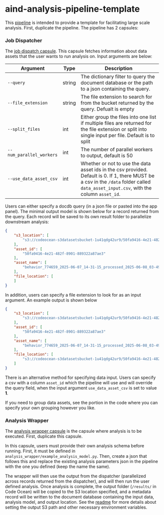 # aind-analysis-pipeline-template

This [pipeline](https://codeocean.allenneuraldynamics.org/capsule/8624294/tree) is intended to provide a template for facilitating large scale analysis. First, duplicate the pipeline. The pipeline has 2 capsules:

### Job Dispatcher
The [job dispatch capsule](https://codeocean.allenneuraldynamics.org/capsule/9303168/tree). This capsule fetches information about data assets that the user wants to run analysis on. Input arguments are below:

| Argument               | Type    | Description                                                                                                                                             |
|------------------------|---------|---------------------------------------------------------------------------------------------------------------------------------------------------------|
| `--query`  | string | The dictionary filter to query the document database or the path to a json containing the query.
| `--file_extension`      | string  | The file extension to search for from the bucket returned by the query. Defualt is empty                                                                                                             |
| `--split_files`   | int  | Either group the files into one list if multiple files are returned for the file extension or split into single input per file. Default is to split
| `--num_parallel_workers`    | int  |  The number of parallel workers to output, default is 50
| `--use_data_asset_csv`  | int | Whether or not to use the data asset ids in the csv provided. Default is 0. If 1, there MUST be a csv in the `/data` folder called `data_asset_input.csv`, with the column `asset_id`.

Users can either specify a docdb query (in a json file or pasted into the app panel). The minimal output model is shown below for a record returned from the query. Each record will be saved to its own result folder to parallelize downstream analysis:

```json
{
    "s3_location": [
        "s3://codeocean-s3datasetsbucket-1u41qdg42ur9/50fa9416-4e21-482f-8901-889322a87ae3"
    ],
    "asset_id": [
        "50fa9416-4e21-482f-8901-889322a87ae3"
    ],
    "asset_name": [
        "behavior_774659_2025-06-07_14-31-15_processed_2025-06-08_03-49-49"
    ],
    "file_location": [
    ]
}
```

In addition, users can specify a file extension to look for as an input argument. An example output is shown below 
```json
{
    "s3_location": [
        "s3://codeocean-s3datasetsbucket-1u41qdg42ur9/50fa9416-4e21-482f-8901-889322a87ae3"
    ],
    "asset_id": [
        "50fa9416-4e21-482f-8901-889322a87ae3"
    ],
    "asset_name": [
        "behavior_774659_2025-06-07_14-31-15_processed_2025-06-08_03-49-49"
    ],
    "file_location": [
        "s3://codeocean-s3datasetsbucket-1u41qdg42ur9/50fa9416-4e21-482f-8901-889322a87ae3/nwb/behavior_774659_2025-06-07_14-31-15.nwb"
    ]
}
```

There is an alternative method for specifying data input. Users can specify a csv with a column `asset_id` which the pipeline will use and will override the query field, when the input argument `use_data_asset_csv` is set to value **1**.

If you need to group data assets, see the portion in the code where you can specify your own grouping however you like.

### Analysis Wrapper
The [analysis wrapper capsule](https://codeocean.allenneuraldynamics.org/capsule/7739912/tree) is the capsule where analysis is to be executed. First, duplicate this capsule.

In this capsule, users must provide their own analysis schema before running. First, it must be defined in `analysis_wrapper/example_analysis_model.py`. Then, create a json that follows this and replace the existing analysis parameters json in the pipeline with the one you defined (keep the name the same). 

The wrapper will then use the output from the dispatcher (parallelized across records returned from the dispatcher), and will then run the user defined analysis. Once analysis is complete, the output folder (`/results/` in Code Ocean) will be copied to the S3 location specified, and a metadata record will be written to the document database containing the input data, analysis model, and output location. See the [readme](https://github.com/AllenNeuralDynamics/aind-analysis-wrapper) for more details about setting the output S3 path and other necessary environment variables. 
